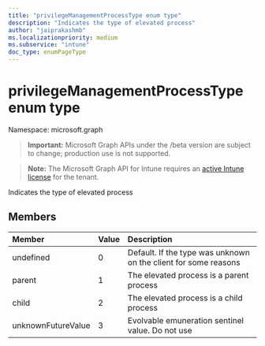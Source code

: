 ```yaml
---
title: "privilegeManagementProcessType enum type"
description: "Indicates the type of elevated process"
author: "jaiprakashmb"
ms.localizationpriority: medium
ms.subservice: "intune"
doc_type: enumPageType
---
```


# privilegeManagementProcessType enum type

Namespace: microsoft.graph

> **Important:** Microsoft Graph APIs under the /beta version are subject to change; production use is not supported.

> **Note:** The Microsoft Graph API for Intune requires an [active Intune license](https://go.microsoft.com/fwlink/?linkid=839381) for the tenant.

Indicates the type of elevated process

## Members
|Member|Value|Description|
|:---|:---|:---|
|undefined|0|Default. If the type was unknown on the client for some reasons|
|parent|1|The elevated process is a parent process|
|child|2|The elevated process is a child process|
|unknownFutureValue|3|Evolvable emuneration sentinel value. Do not use|
